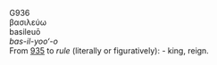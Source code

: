 <body>
  <p>G936<br>  βασιλεύω  <br> basileuō  <br><i>bas-il-yoo‘-o </i><br>From <a href="g0935.htm">935</a>  to <i>rule</i> (literally or figuratively): - king, reign.<br></p>
 </body>